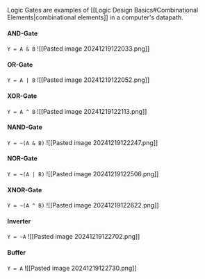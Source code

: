 Logic Gates are examples of [[Logic Design Basics#Combinational Elements|combinational elements]] in a computer's datapath.

#### AND-Gate
`Y = A & B`
![[Pasted image 20241219122033.png]]

#### OR-Gate
`Y = A | B`
![[Pasted image 20241219122052.png]]

#### XOR-Gate
`Y = A ^ B`
![[Pasted image 20241219122113.png]]

#### NAND-Gate
`Y = ~(A & B)`
![[Pasted image 20241219122247.png]]

#### NOR-Gate
`Y = ~(A | B)`
![[Pasted image 20241219122506.png]]

#### XNOR-Gate
`Y = ~(A ^ B)`
![[Pasted image 20241219122622.png]]

#### Inverter
`Y = ~A`
![[Pasted image 20241219122702.png]]

#### Buffer
`Y = A`
![[Pasted image 20241219122730.png]]
